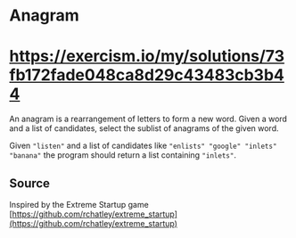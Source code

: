 # Anagram

# https://exercism.io/my/solutions/73fb172fade048ca8d29c43483cb3b44

An anagram is a rearrangement of letters to form a new word.
Given a word and a list of candidates, select the sublist of anagrams of the given word.

Given `"listen"` and a list of candidates like `"enlists" "google"
"inlets" "banana"` the program should return a list containing
`"inlets"`.


## Source

Inspired by the Extreme Startup game [https://github.com/rchatley/extreme_startup](https://github.com/rchatley/extreme_startup)
